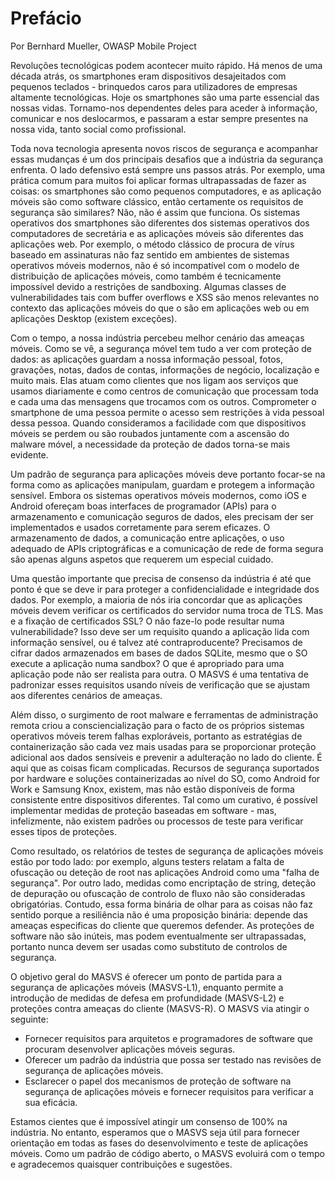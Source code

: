 # Prefácio

Por Bernhard Mueller, OWASP Mobile Project

Revoluções tecnológicas podem acontecer muito rápido. Há menos de uma década atrás, os smartphones eram dispositivos desajeitados com pequenos teclados - brinquedos caros para utilizadores de empresas altamente tecnológicas. Hoje os smartphones são uma parte essencial das nossas vidas. Tornamo-nos dependentes deles para aceder à informação, comunicar e nos deslocarmos, e passaram a estar sempre presentes na nossa vida, tanto social como profissional.

Toda nova tecnologia apresenta novos riscos de segurança e acompanhar essas mudanças é um dos principais desafios que a indústria da segurança enfrenta. O lado defensivo está sempre uns passos atrás. Por exemplo, uma prática comum para muitos foi aplicar formas ultrapassadas de fazer as coisas: os smartphones são como pequenos computadores, e as aplicação móveis são como software clássico, então certamente os requisitos de segurança são similares? Não, não é assim que funciona. Os sistemas operativos dos smartphones são diferentes dos sistemas operativos dos computadores de secretária e as aplicações móveis são diferentes das aplicações web. Por exemplo, o método clássico de procura de vírus baseado em assinaturas não faz sentido em ambientes de sistemas operativos móveis modernos, não é só incompatível com o modelo de distribuição de aplicações móveis, como também é tecnicamente impossível devido a restrições de sandboxing. Algumas classes de vulnerabilidades tais com buffer overflows e XSS são menos relevantes no contexto das aplicações móveis do que o são em aplicações web ou em aplicações Desktop (existem exceções).

Com o tempo, a nossa indústria percebeu melhor cenário das ameaças móveis. Como se vê, a segurança móvel tem tudo a ver com proteção de dados: as aplicações guardam a nossa informação pessoal, fotos, gravações, notas, dados de contas, informações de negócio, localização e muito mais. Elas atuam como clientes que nos ligam aos serviços que usamos diariamente e como centros de comunicação que processam toda e cada uma das mensagens que trocamos com os outros. Comprometer o smartphone de uma pessoa permite o acesso sem restrições à vida pessoal dessa pessoa. Quando consideramos a facilidade com que dispositivos móveis se perdem ou são roubados juntamente com a ascensão do malware móvel, a necessidade da proteção de dados torna-se mais evidente.

Um padrão de segurança para aplicações móveis deve portanto focar-se na forma como as aplicações manipulam, guardam e protegem a informação sensível. Embora os sistemas operativos móveis modernos, como iOS e Android ofereçam boas interfaces de programador (APIs) para o armazenamento e comunicação seguros de dados, eles precisam der ser implementados e usados corretamente para serem eficazes. O armazenamento de dados, a comunicação entre aplicações, o uso adequado de APIs criptográficas e a comunicação de rede de forma segura são apenas alguns aspetos que requerem um especial cuidado.

Uma questão importante que precisa de consenso da indústria é até que ponto é que se deve ir para proteger a confidencialidade e integridade dos dados. Por exemplo, a maioria de nós iria concordar que as aplicações móveis devem verificar os certificados do servidor numa troca de TLS. Mas e a fixação de certificados SSL? O não faze-lo pode resultar numa vulnerabilidade? Isso deve ser um requisito quando a aplicação lida com informação sensível, ou é talvez até contraproducente? Precisamos de cifrar dados armazenados em bases de dados SQLite, mesmo que o SO execute a aplicação numa sandbox? O que é apropriado para uma aplicação pode não ser realista para outra. O MASVS é uma tentativa de padronizar esses requisitos usando níveis de verificação que se ajustam aos diferentes cenários de ameaças.

Além disso, o surgimento de root malware e ferramentas de administração remota criou a consciencialização para o facto de os próprios sistemas operativos móveis terem falhas exploráveis, portanto as estratégias de containerização são cada vez mais usadas para se proporcionar proteção adicional aos dados sensíveis e prevenir a adulteração no lado do cliente.
É aqui que as coisas ficam complicadas. Recursos de segurança suportados por hardware e soluções containerizadas ao nível do SO, como Android for Work e Samsung Knox, existem, mas não estão disponíveis de forma consistente entre dispositivos diferentes. Tal como um curativo, é possível implementar medidas de proteção baseadas em software - mas, infelizmente, não existem padrões ou processos de teste para verificar esses tipos de proteções.

Como resultado, os relatórios de testes de segurança de aplicações móveis estão por todo lado: por exemplo, alguns testers relatam a falta de ofuscação ou deteção de root nas aplicações Android como uma "falha de segurança". Por outro lado, medidas como encriptação de string, deteção de depuração ou ofuscação de controlo de fluxo não são consideradas obrigatórias. Contudo, essa forma binária de olhar para as coisas não faz sentido porque a resiliência não é uma proposição binária: depende das ameaças especificas do cliente que queremos defender. As proteções de software não são inúteis, mas podem eventualmente ser ultrapassadas, portanto nunca devem ser usadas como substituto de controlos de segurança.

O objetivo geral do MASVS é oferecer um ponto de partida para a segurança de aplicações móveis (MASVS-L1), enquanto permite a introdução de medidas de defesa em profundidade (MASVS-L2) e proteções contra ameaças do cliente (MASVS-R). O MASVS via atingir o seguinte:

- Fornecer requisitos para arquitetos e programadores de software que procuram desenvolver aplicações móveis seguras.
- Oferecer um padrão da indústria que possa ser testado nas revisões de segurança de aplicações móveis.
- Esclarecer o papel dos mecanismos de proteção de software na segurança de aplicações móveis e fornecer requisitos para verificar a sua eficácia.

Estamos cientes que é impossível atingir um consenso de 100% na indústria. No entanto, esperamos que o MASVS seja útil para fornecer orientação em todas as fases do desenvolvimento e teste de aplicações móveis. Como um padrão de código aberto, o MASVS evoluirá com o tempo e agradecemos quaisquer contribuições e sugestões.

